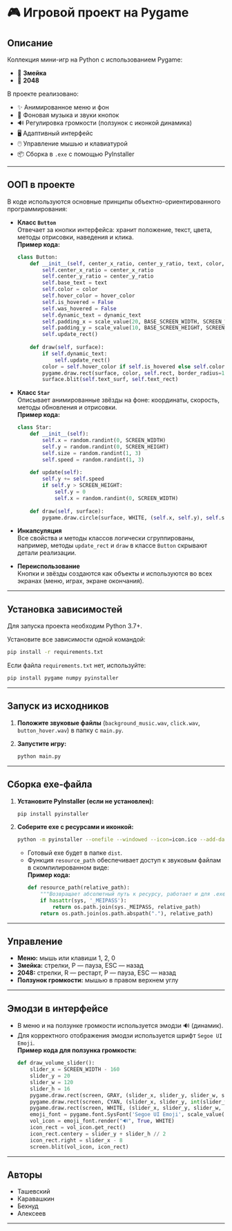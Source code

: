 # 🎮 Игровой проект на Pygame

## Описание

Коллекция мини-игр на Python с использованием Pygame:
- 🐍 **Змейка**
- 🔢 **2048**

В проекте реализовано:
- ✨ Анимированное меню и фон
- 🎵 Фоновая музыка и звуки кнопок
- 🔊 Регулировка громкости (ползунок с иконкой динамика)
- 🖥️ Адаптивный интерфейс
- 🖱️ Управление мышью и клавиатурой
- 📦 Сборка в `.exe` с помощью PyInstaller

---

## ООП в проекте

В коде используются основные принципы объектно-ориентированного программирования:

- **Класс `Button`**  
  Отвечает за кнопки интерфейса: хранит положение, текст, цвета, методы отрисовки, наведения и клика.  
  **Пример кода:**
  ```python
  class Button:
      def __init__(self, center_x_ratio, center_y_ratio, text, color, hover_color, dynamic_text=False):
          self.center_x_ratio = center_x_ratio
          self.center_y_ratio = center_y_ratio
          self.base_text = text
          self.color = color
          self.hover_color = hover_color
          self.is_hovered = False
          self.was_hovered = False
          self.dynamic_text = dynamic_text
          self.padding_x = scale_value(20, BASE_SCREEN_WIDTH, SCREEN_WIDTH)
          self.padding_y = scale_value(10, BASE_SCREEN_HEIGHT, SCREEN_HEIGHT)
          self.update_rect()
      
      def draw(self, surface):
          if self.dynamic_text:
              self.update_rect()
          color = self.hover_color if self.is_hovered else self.color
          pygame.draw.rect(surface, color, self.rect, border_radius=15)
          surface.blit(self.text_surf, self.text_rect)
  ```

- **Класс `Star`**  
  Описывает анимированные звёзды на фоне: координаты, скорость, методы обновления и отрисовки.  
  **Пример кода:**
  ```python
  class Star:
      def __init__(self):
          self.x = random.randint(0, SCREEN_WIDTH)
          self.y = random.randint(0, SCREEN_HEIGHT)
          self.size = random.randint(1, 3)
          self.speed = random.randint(1, 3)
      
      def update(self):
          self.y += self.speed
          if self.y > SCREEN_HEIGHT:
              self.y = 0
              self.x = random.randint(0, SCREEN_WIDTH)
      
      def draw(self, surface):
          pygame.draw.circle(surface, WHITE, (self.x, self.y), self.size)
  ```

- **Инкапсуляция**  
  Все свойства и методы классов логически сгруппированы, например, методы `update_rect` и `draw` в классе `Button` скрывают детали реализации.

- **Переиспользование**  
  Кнопки и звёзды создаются как объекты и используются во всех экранах (меню, играх, экране окончания).

---

## Установка зависимостей

Для запуска проекта необходим Python 3.7+.

Установите все зависимости одной командой:
```sh
pip install -r requirements.txt
```

Если файла `requirements.txt` нет, используйте:
```sh
pip install pygame numpy pyinstaller
```

---

## Запуск из исходников

1. **Положите звуковые файлы** (`background_music.wav`, `click.wav`, `button_hover.wav`) в папку с `main.py`.

2. **Запустите игру:**
    ```sh
    python main.py
    ```

---

## Сборка exe-файла

1. **Установите PyInstaller (если не установлен):**
    ```sh
    pip install pyinstaller
    ```

2. **Соберите exe с ресурсами и иконкой:**
    ```sh
    python -m pyinstaller --onefile --windowed --icon=icon.ico --add-data "background_music.wav;." --add-data "click.wav;." --add-data "button_hover.wav;." main.py
    ```
    - Готовый exe будет в папке `dist`.
    - Функция `resource_path` обеспечивает доступ к звуковым файлам в скомпилированном виде:  
      **Пример кода:**
      ```python
      def resource_path(relative_path):
          """Возвращает абсолютный путь к ресурсу, работает и для .exe и для .py"""
          if hasattr(sys, '_MEIPASS'):
              return os.path.join(sys._MEIPASS, relative_path)
          return os.path.join(os.path.abspath("."), relative_path)
      ```

---

## Управление

- **Меню:** мышь или клавиши 1, 2, 0
- **Змейка:** стрелки, P — пауза, ESC — назад
- **2048:** стрелки, R — рестарт, P — пауза, ESC — назад
- **Ползунок громкости:** мышью в правом верхнем углу

---

## Эмодзи в интерфейсе

- В меню и на ползунке громкости используется эмодзи 🔊 (динамик).
- Для корректного отображения эмодзи используется шрифт `Segoe UI Emoji`.  
  **Пример кода для ползунка громкости:**
  ```python
  def draw_volume_slider():
      slider_x = SCREEN_WIDTH - 160
      slider_y = 20
      slider_w = 120
      slider_h = 16
      pygame.draw.rect(screen, GRAY, (slider_x, slider_y, slider_w, slider_h), border_radius=8)
      pygame.draw.rect(screen, CYAN, (slider_x, slider_y, int(slider_w * volume), slider_h), border_radius=8)
      pygame.draw.rect(screen, WHITE, (slider_x, slider_y, slider_w, slider_h), 2, border_radius=8)
      emoji_font = pygame.font.SysFont('Segoe UI Emoji', scale_value(25, BASE_SCREEN_HEIGHT, SCREEN_HEIGHT))
      vol_icon = emoji_font.render("🔊", True, WHITE)
      icon_rect = vol_icon.get_rect()
      icon_rect.centery = slider_y + slider_h // 2
      icon_rect.right = slider_x - 8
      screen.blit(vol_icon, icon_rect)
  ```

---

## Авторы

- Ташевский
- Каравашкин
- Бехнуд
- Алексеев

---
